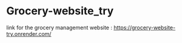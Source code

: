 ﻿# Grocery-website_try
link for the grocery management website : ﻿https://grocery-website-try.onrender.com/

